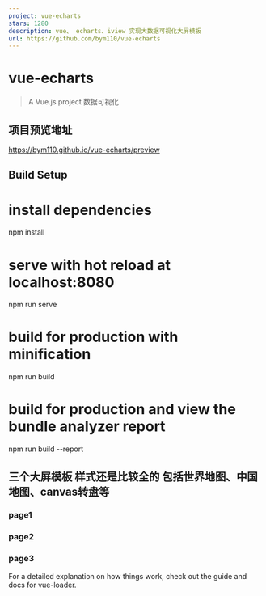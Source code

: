 ```yaml
---
project: vue-echarts
stars: 1280
description: vue、 echarts、iview 实现大数据可视化大屏模板 
url: https://github.com/bym110/vue-echarts
---
```


vue-echarts
===========

> A Vue.js project 数据可视化

项目预览地址
------

https://bym110.github.io/vue-echarts/preview

Build Setup
-----------

# install dependencies
npm install

# serve with hot reload at localhost:8080
npm run serve

# build for production with minification
npm run build

# build for production and view the bundle analyzer report
npm run build --report

三个大屏模板 样式还是比较全的 包括世界地图、中国地图、canvas转盘等
-------------------------------------

### page1

### page2

### page3

For a detailed explanation on how things work, check out the guide and docs for vue-loader.
